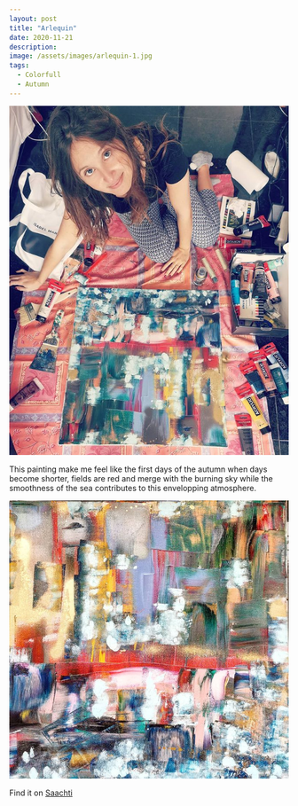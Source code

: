 ```yaml
---
layout: post
title: "Arlequin"
date: 2020-11-21
description: 
image: /assets/images/arlequin-1.jpg
tags:
  - Colorfull
  - Autumn
---
```

<p align="center">
  <img src="/assets/images/arlequin-2.jpg#centered" />
</p>

This painting make me feel like the first days of the autumn when days become shorter, fields are red and merge with the burning sky while the smoothness of the sea contributes to this envelopping atmosphere.

<p align="center">
  <img src="/assets/images/arlequin.jpg#centered" />
</p>

Find it on [Saachti](https://www.saatchiart.com/art/Painting-Arlequin/1696819/8045003/view)
